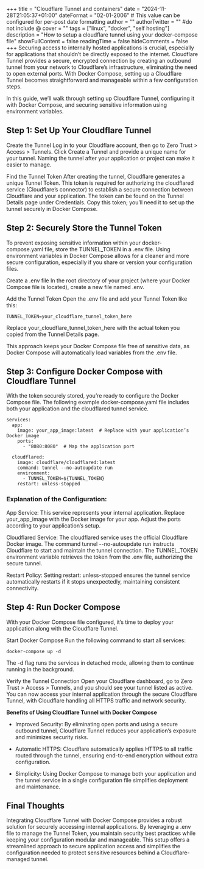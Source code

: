 +++
title = "Cloudflare Tunnel and containers"
date = "2024-11-28T21:05:37+01:00"
dateFormat = "02-01-2006" # This value can be configured for per-post date formatting
author = ""
authorTwitter = "" #do not include @
cover = ""
tags = ["linux", "docker", "self hosting"]
description = "How to setup a cloudflare tunnel using your docker-compose file"
showFullContent = false
readingTime = false
hideComments = false
+++
Securing access to internally hosted applications is crucial, especially for applications that shouldn’t be directly exposed to the internet. Cloudflare Tunnel provides a secure, encrypted connection by creating an outbound tunnel from your network to Cloudflare’s infrastructure, eliminating the need to open external ports. With Docker Compose, setting up a Cloudflare Tunnel becomes straightforward and manageable within a few configuration steps.

In this guide, we’ll walk through setting up Cloudflare Tunnel, configuring it with Docker Compose, and securing sensitive information using environment variables.

## Step 1: Set Up Your Cloudflare Tunnel

Create the Tunnel
Log in to your Cloudflare account, then go to Zero Trust > Access > Tunnels.
Click Create a Tunnel and provide a unique name for your tunnel. Naming the tunnel after your application or project can make it easier to manage.

Find the Tunnel Token
After creating the tunnel, Cloudflare generates a unique Tunnel Token. This token is required for authorizing the cloudflared service (Cloudflare’s connector) to establish a secure connection between Cloudflare and your application.
The token can be found on the Tunnel Details page under Credentials. Copy this token; you’ll need it to set up the tunnel securely in Docker Compose.

## Step 2: Securely Store the Tunnel Token

To prevent exposing sensitive information within your docker-compose.yaml file, store the TUNNEL_TOKEN in a .env file. Using environment variables in Docker Compose allows for a cleaner and more secure configuration, especially if you share or version your configuration files.

Create a .env file
In the root directory of your project (where your Docker Compose file is located), create a new file named .env.

Add the Tunnel Token
Open the .env file and add your Tunnel Token like this:
```
TUNNEL_TOKEN=your_cloudflare_tunnel_token_here
```
Replace your_cloudflare_tunnel_token_here with the actual token you copied from the Tunnel Details page.

This approach keeps your Docker Compose file free of sensitive data, as Docker Compose will automatically load variables from the .env file.

## Step 3: Configure Docker Compose with Cloudflare Tunnel

With the token securely stored, you’re ready to configure the Docker Compose file. The following example docker-compose.yaml file includes both your application and the cloudflared tunnel service.

```
services:
  app:
    image: your_app_image:latest  # Replace with your application’s Docker image
    ports:
      - "8080:8080"  # Map the application port

  cloudflared:
    image: cloudflare/cloudflared:latest
    command: tunnel --no-autoupdate run
    environment:
      - TUNNEL_TOKEN=${TUNNEL_TOKEN}
    restart: unless-stopped
```
### Explanation of the Configuration:

App Service: This service represents your internal application. Replace your_app_image with the Docker image for your app. Adjust the ports according to your application’s setup.

Cloudflared Service: The cloudflared service uses the official Cloudflare Docker image. The command tunnel --no-autoupdate run instructs Cloudflare to start and maintain the tunnel connection. The TUNNEL_TOKEN environment variable retrieves the token from the .env file, authorizing the secure tunnel.

Restart Policy: Setting restart: unless-stopped ensures the tunnel service automatically restarts if it stops unexpectedly, maintaining consistent connectivity.

## Step 4: Run Docker Compose

With your Docker Compose file configured, it’s time to deploy your application along with the Cloudflare Tunnel.

Start Docker Compose
Run the following command to start all services:
```
docker-compose up -d
```
The -d flag runs the services in detached mode, allowing them to continue running in the background.

Verify the Tunnel Connection
Open your Cloudflare dashboard, go to Zero Trust > Access > Tunnels, and you should see your tunnel listed as active.
You can now access your internal application through the secure Cloudflare Tunnel, with Cloudflare handling all HTTPS traffic and network security.

**Benefits of Using Cloudflare Tunnel with Docker Compose**

- Improved Security: By eliminating open ports and using a secure outbound tunnel, Cloudflare Tunnel reduces your application’s exposure and minimizes security risks.

- Automatic HTTPS: Cloudflare automatically applies HTTPS to all traffic routed through the tunnel, ensuring end-to-end encryption without extra configuration.

- Simplicity: Using Docker Compose to manage both your application and the tunnel service in a single configuration file simplifies deployment and maintenance.

## Final Thoughts

Integrating Cloudflare Tunnel with Docker Compose provides a robust solution for securely accessing internal applications. By leveraging a .env file to manage the Tunnel Token, you maintain security best practices while keeping your configuration modular and manageable. This setup offers a streamlined approach to secure application access and simplifies the configuration needed to protect sensitive resources behind a Cloudflare-managed tunnel.
